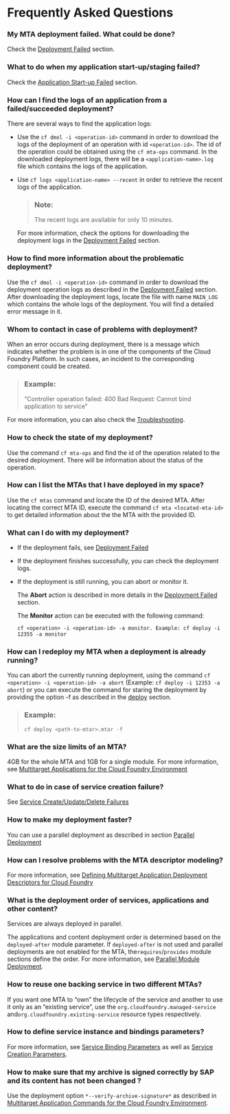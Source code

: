 <!-- loio6062ecc852d04d63829f6c9164be928e -->

# Frequently Asked Questions





### My MTA deployment failed. What could be done?

Check the [Deployment Failed](Troubleshooting_3530af7.md#loio3530af7ff2b449fbbc591dd3e2c0d151__section_ih3_xm2_p3b) section.



### What to do when my application start-up/staging failed?

Check the [Application Start-up Failed](Troubleshooting_3530af7.md#loio3530af7ff2b449fbbc591dd3e2c0d151__section_ksz_pzk_p3b) section.



### How can I find the logs of an application from a failed/succeeded deployment?

There are several ways to find the application logs:

-   Use the `cf dmol -i <operation-id>` command in order to download the logs of the deployment of an operation with id `<operation-id>`. The id of the operation could be obtained using the `cf mta-ops` command. In the downloaded deployment logs, there will be a `<application-name>.log` file which contains the logs of the application.

-   Use `cf logs <application-name> --recent` in order to retrieve the recent logs of the application.

    > ### Note:  
    > The recent logs are available for only 10 minutes.

    For more information, check the options for downloading the deployment logs in the [Deployment Failed](Troubleshooting_3530af7.md#loio3530af7ff2b449fbbc591dd3e2c0d151__section_ih3_xm2_p3b) section.




### How to find more information about the problematic deployment?

Use the `cf dmol -i <operation-id>` command in order to download the deployment operation logs as described in the [Deployment Failed](Troubleshooting_3530af7.md#loio3530af7ff2b449fbbc591dd3e2c0d151__section_ih3_xm2_p3b) section. After downloading the deployment logs, locate the file with name `MAIN_LOG` which contains the whole logs of the deployment. You will find a detailed error message in it.



### Whom to contact in case of problems with deployment?

When an error occurs during deployment, there is a message which indicates whether the problem is in one of the components of the Cloud Foundry Platform. In such cases, an incident to the corresponding component could be created.

> ### Example:  
> “Controller operation failed: 400 Bad Request: Cannot bind application to service” 

For more information, you can also check the [Troubleshooting](Troubleshooting_3530af7.md).



### How to check the state of my deployment?

Use the command `cf mta-ops` and find the id of the operation related to the desired deployment. There will be information about the status of the operation.



### How can I list the MTAs that I have deployed in my space?

Use the `cf mtas` command and locate the ID of the desired MTA. After locating the correct MTA ID, execute the command `cf mta <located-mta-id>` to get detailed information about the the MTA with the provided ID.



### What can I do with my deployment?

-   If the deployment fails, see [Deployment Failed](Troubleshooting_3530af7.md#loio3530af7ff2b449fbbc591dd3e2c0d151__section_ih3_xm2_p3b)

-   If the deployment finishes successfully, you can check the deployment logs.

-   If the deployment is still running, you can abort or monitor it.

    The **Abort** action is described in more details in the [Deployment Failed](Troubleshooting_3530af7.md#loio3530af7ff2b449fbbc591dd3e2c0d151__section_ih3_xm2_p3b) section.

    The **Monitor** action can be executed with the following command:

    `cf <operation> -i <operation-id> -a monitor. Example: cf deploy -i 12355 -a monitor`




### How can I redeploy my MTA when a deployment is already running?

You can abort the currently running deployment, using the command `cf <operation> -i <operation-id> -a abort` \(Example: `cf deploy -i 12353 -a abort`\) or you can execute the command for staring the deployment by providing the option -f as described in the [deploy](../50-administration-and-ops/Multitarget_Application_Commands_for_the_Cloud_Foundry_Environment_65ddb1b.md#loio65ddb1b51a0642148c6b468a759a8a2e__section_irt_3dc_zs) section.

> ### Example:  
> `cf deploy <path-to-mtar>.mtar -f`



### What are the size limits of an MTA?

4GB for the whole MTA and 1GB for a single module. For more information, see [Multitarget Applications for the Cloud Foundry Environment](Multitarget_Applications_in_the_Cloud_Foundry_Environment_d04fc0e.md#loiod04fc0e2ad894545aebfd7126384307c__section_ph2_r5h_1cb)



### What to do in case of service creation failure?

See [Service Create/Update/Delete Failures](Troubleshooting_3530af7.md#loio3530af7ff2b449fbbc591dd3e2c0d151__section_etb_bgk_p3b)



### How to make my deployment faster?

You can use a parallel deployment as described in section [Parallel Deployment](Parallel_Module_Deployment_0384158.md#loio038415880116407d89765d26b36653e3__parallel_deployment)



### How can I resolve problems with the MTA descriptor modeling?

For more information, see [Defining Multitarget Application Deployment Descriptors for Cloud Foundry](Defining_Multitarget_Application_Deployment_Descriptors_for_Cloud_Foundry_f48880b.md)



### What is the deployment order of services, applications and other content?

Services are always deployed in parallel.

The applications and content deployment order is determined based on the `deployed-after` module parameter. If `deployed-after` is not used and parallel deployments are not enabled for the MTA, the`requires`/`provides` module sections define the order. For more information, see [Parallel Module Deployment](Parallel_Module_Deployment_0384158.md).



### How to reuse one backing service in two different MTAs?

If you want one MTA to “own” the lifecycle of the service and another to use it only as an “existing service”, use the `org.cloudfoundry.managed-service` and`org.cloudfoundry.existing-service` resource types respectively.



### How to define service instance and bindings parameters?

For more information, see [Service Binding Parameters](Service_Binding_Parameters_c7b09b7.md) as well as [Service Creation Parameters](Service_Creation_Parameters_a36df26.md).



### How to make sure that my archive is signed correctly by SAP and its content has not been changed ?

Use the deployment option `*--verify-archive-signature*` as described in [Multitarget Application Commands for the Cloud Foundry Environment](../50-administration-and-ops/Multitarget_Application_Commands_for_the_Cloud_Foundry_Environment_65ddb1b.md).

